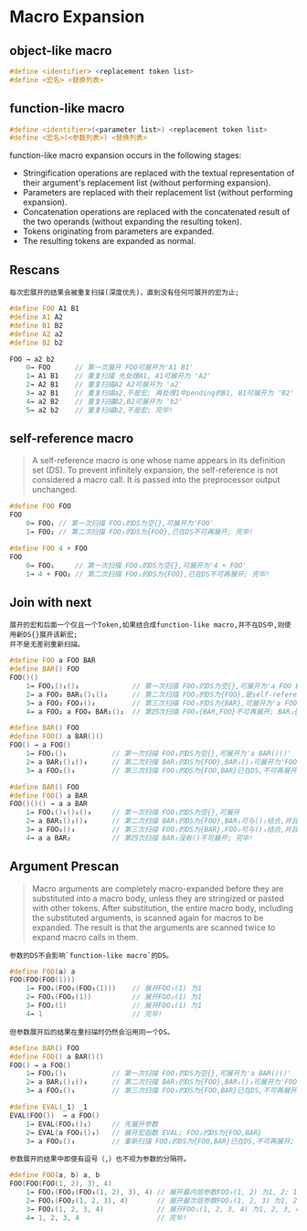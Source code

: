 # Macro Expansion


## object-like macro

```C++
#define <identifier> <replacement token list> 
#define <宏名> <替换列表> 
```

## function-like macro

```C++
#define <identifier>(<parameter list>) <replacement token list> 
#define <宏名>(<参数列表>) <替换列表> 
```

function-like macro expansion occurs in the following stages:

- Stringification operations are replaced with the textual representation of their argument's replacement list (without performing expansion).
- Parameters are replaced with their replacement list (without performing expansion).
- Concatenation operations are replaced with the concatenated result of the two operands (without expanding the resulting token).
- Tokens originating from parameters are expanded.
- The resulting tokens are expanded as normal.

## Rescans

    每次宏展开的结果会被重复扫描(深度优先)，直到没有任何可展开的宏为止;

```C++
#define FOO A1 B1
#define A1 A2 
#define B1 B2 
#define A2 a2 
#define B2 b2 

FOO → a2 b2
    0→ FOO      // 第一次展开 FOO可展开为'A1 B1'
    1→ A1 B1    // 重复扫描 先处理A1, A1可展开为 'A2'
    2→ A2 B1    // 重复扫描A2 A2可展开为 'a2'
    3→ a2 B1    // 重复扫描a2,不是宏; 再处理1中pending的B1, B1可展开为 'B2'
    4→ a2 B2    // 重复扫描B2,B2可展开为 'b2'
    5→ a2 b2    // 重复扫描b2,不是宏; 完毕!
```

## self-reference macro

> A self-reference macro is one whose name appears in its definition set (DS). 
To prevent infinitely expansion, the self-reference is not considered a macro call. It is passed into the preprocessor output unchanged.


```C++
#define FOO FOO
FOO 
    0→ FOO₁ // 第一次扫描 FOO₁的DS为空{},可展开为'FOO'
    1→ FOO₂ // 第二次扫描 FOO₂的DS为{FOO},已在DS不可再展开; 完毕!
```

```C++
#define FOO 4 + FOO
FOO 
    0→ FOO₁     // 第一次扫描 FOO₁的DS为空{},可展开为'4 + FOO'
    1→ 4 + FOO₂ // 第二次扫描 FOO₂的DS为{FOO},已在DS不可再展开; 完毕!
```

## Join with next

    展开的宏和后面一个仅且一个Token,如果结合成function-like macro,并不在DS中,则使用新DS{}展开该新宏;
    并不是无差别重新扫描。

```C++
#define FOO a FOO BAR
#define BAR() FOO
FOO()()
    1→ FOO₁()₁()₂             // 第一次扫描 FOO₁的DS为空{},可展开为'a FOO BAR'
    2→ a FOO₂ BAR₁()₁()₂      // 第二次扫描 FOO₂的DS为{FOO},是self-reference不可再展开; BAR₁可与()₁结合,并且DS为{FOO},BAR₁()₁可用新的DS{}展开为'FOO'
    3→ a FOO₂ FOO₃()₂         // 第三次扫描 FOO₃的DS为{BAR},可展开为'a FOO BAR'
    4→ a FOO₂ a FOO₄ BAR₂()₂  // 第四次扫描 FOO₄{BAR,FOO}不可再展开; BAR₂{BAR,FOO}BAR₂已在DS,不可再展开; 完毕。
```

```C++
#define BAR() FOO
#define FOO() a BAR()()
FOO() → a FOO()
    1→ FOO₁()₁           // 第一次扫描 FOO₁的DS为空{},可展开为'a BAR()()'
    2→ a BAR₁()₂()₃      // 第二次扫描 BAR₁的DS为{FOO},BAR₁()₂可展开为'FOO' [注意BAR₁()₂不是结合而成]
    3→ a FOO₂()₃         // 第三次扫描 FOO₂的DS为{FOO,BAR}已在DS,不可再展开; 完毕!
```

```C++
#define BAR() FOO
#define FOO() a BAR
FOO()()() → a a BAR
    1→ FOO₁()₁()₂()₃     // 第一次扫描 FOO₁的DS为空{},可展开
    2→ a BAR₁()₂()₃      // 第二次扫描 BAR₁的DS为{FOO},BAR₁可与()₂结合,并且不在DS,BAR₁()₂可用新的DS{}展开
    3→ a FOO₂()₃         // 第三次扫描 FOO₂的DS为{BAR},FOO₂可与()₃结合,并且不在DS,FOO₂()₃可用新的DS{}展开
    4→ a a BAR₂          // 第四次扫描 BAR₂没有()不可展开; 完毕!
```

## Argument Prescan

> Macro arguments are completely macro-expanded before they are substituted into a macro body, unless they are stringized or pasted with other tokens. After substitution, the entire macro body, including the substituted arguments, is scanned again for macros to be expanded. The result is that the arguments are scanned twice to expand macro calls in them.

    参数的DS不会影响`function-like macro`的DS。

```C++
#define FOO(a) a
FOO(FOO(FOO(1)))
    1→ FOO₁(FOO₂(FOO₃(1)))    // 展开FOO₃(1) 为1
    2→ FOO₁(FOO₂(1))          // 展开FOO₂(1) 为1
    3→ FOO₁(1)                // 展开FOO₁(1) 为1
    4→ 1                      // 完毕!
```

    但参数展开后的结果在重扫描时仍然会沿用同一个DS。

```C++
#define BAR() FOO
#define FOO() a BAR()()
FOO() → a FOO()
    1→ FOO₁()₁           // 第一次扫描 FOO₁的DS为空{},可展开为'a BAR()()'
    2→ a BAR₁()₂()₃      // 第二次扫描 BAR₁的DS为{FOO},BAR₁()₂可展开为'FOO' [注意BAR₁()₂不是结合而成]
    3→ a FOO₂()₃         // 第三次扫描 FOO₂的DS为{FOO,BAR}已在DS,不可再展开; 完毕!

#define EVAL(_1) _1
EVAL(FOO())  → a FOO()
    1→ EVAL(FOO₁()₁)     // 先展开参数 
    2→ EVAL(a FOO₂()₃)   // 展开宏函数 EVAL; FOO₂的DS为{FOO,BAR}
    3→ a FOO₂()₃         // 重新扫描 FOO₂的DS为{FOO,BAR}已在DS,不可再展开; 完毕!
```

    参数展开的结果中即使有逗号（,）也不视为参数的分隔符。

```C++
#define FOO(a, b) a, b
FOO(FOO(FOO(1, 2), 3), 4) 
    1→ FOO₁(FOO₂(FOO₃(1, 2), 3), 4) // 展开最内层参数FOO₃(1, 2) 为1, 2; 1, 2被视为1个参数
    2→ FOO₁(FOO₂(1, 2, 3), 4)       // 展开最次层参数FOO₂(1, 2, 3) 为1, 2, 3; 1, 2, 3被视为1个参数
    3→ FOO₁(1, 2, 3, 4)             // 展开FOO₁(1, 2, 3, 4) 为1, 2, 3, 4
    4→ 1, 2, 3, 4                   // 完毕!
```

